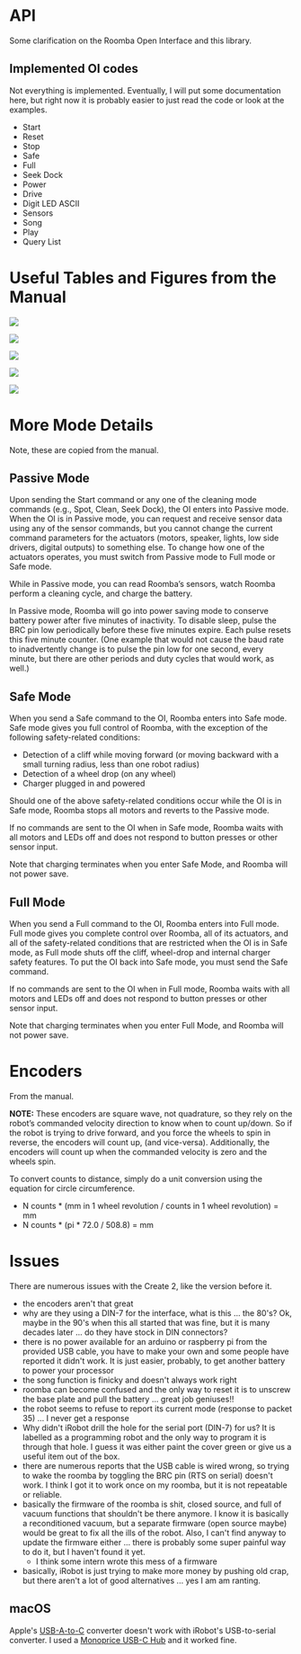 # API

Some clarification on the Roomba Open Interface and this library.

## Implemented OI codes

Not everything is implemented. Eventually, I will put some documentation here, but right now it is probably easier to just read the code or look at the examples.

- Start
- Reset
- Stop
- Safe
- Full
- Seek Dock
- Power
- Drive
- Digit LED ASCII
- Sensors
- Song
- Play
- Query List

# Useful Tables and Figures from the Manual

![](../../pics/din_pinout.png)

![](../../pics/ascii.png)

![](../../pics/midi.png)

![](../../pics/sensor-packet-size.png)

![](../../pics/sensor-packets.png)

# More Mode Details

Note, these are copied from the manual.

## Passive Mode

Upon sending the Start command or any one of the cleaning mode commands (e.g.,
Spot, Clean, Seek Dock), the OI enters into Passive mode. When the OI is in
Passive mode, you can request and receive sensor data using any of the sensor
commands, but you cannot change the current command parameters for the actuators
(motors, speaker, lights, low side drivers, digital outputs) to something else.
To change how one of the actuators operates, you must switch from Passive mode
to Full mode or Safe mode.

While in Passive mode, you can read Roomba’s sensors, watch Roomba perform a
cleaning cycle, and charge the battery.

In Passive mode, Roomba will go into power saving mode to conserve battery
power after five minutes of inactivity. To disable sleep, pulse the BRC pin low
periodically before these five minutes expire. Each pulse resets this five
minute counter. (One example that would not cause the baud rate to inadvertently
change is to pulse the pin low for one second, every minute, but there are other
periods and duty cycles that would work, as well.)

## Safe Mode

When you send a Safe command to the OI, Roomba enters into Safe mode. Safe mode
gives you full control of Roomba, with the exception of the following safety-related
conditions:

- Detection of a cliff while moving forward (or moving backward with a small turning radius, less than one robot radius)
- Detection of a wheel drop (on any wheel)
- Charger plugged in and powered

Should one of the above safety-related conditions occur while the OI is in Safe
mode, Roomba stops all motors and reverts to the Passive mode.

If no commands are sent to the OI when in Safe mode, Roomba waits with all motors
and LEDs off and does not respond to button presses or other sensor input.

Note that charging terminates when you enter Safe Mode, and Roomba will not power
save.

## Full Mode

When you send a Full command to the OI, Roomba enters into Full mode. Full mode
gives you complete control over Roomba, all of its actuators, and all of the
safety-related conditions that are restricted when the OI is in Safe mode, as
Full mode shuts off the cliff, wheel-drop and internal charger safety features.
To put the OI back into Safe mode, you must send the Safe command.

If no commands are sent to the OI when in Full mode, Roomba waits with all motors
and LEDs off and does not respond to button presses or other sensor input.

Note that charging terminates when you enter Full Mode, and Roomba will not power
save.

# Encoders

From the manual.

**NOTE:** These encoders are square wave, not quadrature, so they rely on the
robot’s commanded velocity direction to know when to count up/down. So if the
robot is trying to drive forward, and you force the wheels to spin in reverse,
the encoders will count up, (and vice-versa). Additionally, the encoders will
count up when the commanded velocity is zero and the wheels spin.

To convert counts to distance, simply do a unit conversion using the equation
for circle circumference.

- N counts * (mm in 1 wheel revolution / counts in 1 wheel revolution) = mm
- N counts * (pi * 72.0 / 508.8) = mm

# Issues

There are numerous issues with the Create 2, like the version before it.

- the encoders aren't that great
- why are they using a DIN-7 for the interface, what is this ... the 80's? Ok, maybe in the 90's when this all started that was fine, but it is many decades later ... do they have stock in DIN connectors?
- there is no power available for an arduino or raspberry pi from the provided USB cable, you have to make your own and some people have reported it didn't work. It is just easier, probably, to get another battery to power your processor
- the song function is finicky and doesn't always work right
- roomba can become confused and the only way to reset it is to unscrew the base plate and pull the battery ... great job geniuses!!
- the robot seems to refuse to report its current mode (response to packet 35) ... I never get a response
- Why didn't iRobot drill the hole for the serial port (DIN-7) for us? It is labelled as a programming robot and the only way to program it is through that hole. I guess it was either paint the cover green or give us a useful item out of the box.
- there are numerous reports that the USB cable is wired wrong, so trying to wake the roomba by toggling the BRC pin (RTS on serial) doesn't work. I think I got it to work once on my roomba, but it is not repeatable or reliable.
- basically the firmware of the roomba is shit, closed source, and full of vacuum functions that shouldn't be there anymore. I know it is basically a reconditioned vacuum, but a separate firmware (open source maybe) would be great to fix all the ills of the robot. Also, I can't find anyway to update the firmware either ... there is probably some super painful way to do it, but I haven't found it yet.
    - I think some intern wrote this mess of a firmware
- basically, iRobot is just trying to make more money by pushing old crap, but there aren't a lot of good alternatives ... yes I am am ranting.

## macOS

Apple's [USB-A-to-C](https://www.apple.com/shop/product/MJ1M2AM/A/usb-c-to-usb-adapter)
converter doesn't work with iRobot's USB-to-serial converter. I used a
[Monoprice USB-C Hub](https://www.amazon.com/gp/product/B019FN66IC/ref=oh_aui_detailpage_o03_s01?ie=UTF8&psc=1)
and it worked fine.
